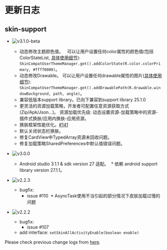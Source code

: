 # 更新日志

## skin-support

* ![v3.1.0-beta](https://img.shields.io/badge/skin--support-v3.1.0--beta-green.svg)
  * 动态修改主题颜色值。
    可以让用户设置任何color属性的颜色值(包括ColorStateList, [具体使用细节](demo/skin-app/src/main/java/com/ximsfei/skindemo/picker/ColorPickerActivity.java)): `SkinCompatUserThemeManager.get().addColorState(R.color.colorPrimary, #ffff0000)`。
  * 动态修改Drawable。
    可以让用户设置任何drawable属性的图片([具体使用细节](demo/skin-app/src/main/java/com/ximsfei/skindemo/picker/DrawablePickerActivity.java)): `SkinCompatUserThemeManager.get().addDrawablePath(R.drawable.windowBackground, path, angle)`。
  * 兼容低版本support library。已向下兼容到support library 25.1.0
  * 更灵活的资源加载策略，开发者可配置任意资源获取方式(Zip/Apk/Json...)。 
    资源加载优先级: 动态设置资源-加载策略中的资源-插件式换肤/应用内换肤-应用资源。
  * 换肤框架性能优化。[#141](https://github.com/ximsfei/Android-skin-support/issues/141)
  * 默认关闭状态栏换肤。
  * 修复CardView中TypedArray资源未回收问题。
  * 修复加载策略SharedPreferences中默认值错误问题。

* ![v3.0.0](https://img.shields.io/badge/skin--support-v3.0.0-green.svg)
  * Android studio 3.1.1 & sdk version 27 适配。
  * 依赖 android support library version 27.1.1。

* ![v2.2.3](https://img.shields.io/badge/skin--support-v2.2.3-green.svg)
  * bugfix:
    * issue #110
  * AsyncTask使用不当引起的部分情况下皮肤加载过慢的问题

* ![v2.2.2](https://img.shields.io/badge/skin--support-v2.2.2-green.svg)
  * bugfix:
    * issue #107
  * add interface: `setSkinAllActivityEnable(boolean enable)`

Please check previous change logs from [here](ChangeLog_before_v2.2.2.md).

